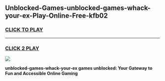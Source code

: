 
## Unblocked-Games-unblocked-games-whack-your-ex-Play-Online-Free-kfb02
<h3>
<a href="https://premium76.site?title=unblocked-games-whack-your-ex&ref=26A">CLICK TO PLAY</a></h3>
<hr>

<h3>
<a href="https://premium76.site?title=unblocked-games-whack-your-ex&ref=26A">CLICK 2 PLAY</a>
  
</h3>

<a href="https://premium76.site?title=unblocked-games-whack-your-ex&ref=26A"><img src="https://clearcache.store/games.png"></a>


**unblocked-games-whack-your-ex games unblocked: Your Gateway to Fun and Accessible Online Gaming**

